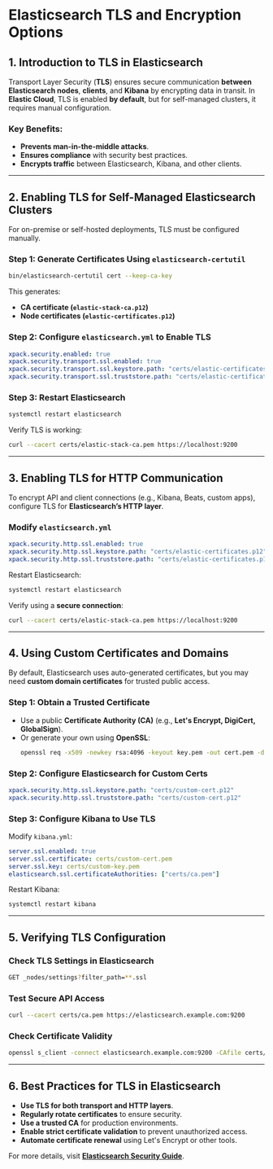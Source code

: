# Elasticsearch TLS and Encryption Options

## **1. Introduction to TLS in Elasticsearch**
Transport Layer Security (**TLS**) ensures secure communication **between Elasticsearch nodes**, **clients**, and **Kibana** by encrypting data in transit. In **Elastic Cloud**, TLS is enabled **by default**, but for self-managed clusters, it requires manual configuration.

### **Key Benefits:**
- **Prevents man-in-the-middle attacks**.
- **Ensures compliance** with security best practices.
- **Encrypts traffic** between Elasticsearch, Kibana, and other clients.

---

## **2. Enabling TLS for Self-Managed Elasticsearch Clusters**
For on-premise or self-hosted deployments, TLS must be configured manually.

### **Step 1: Generate Certificates Using `elasticsearch-certutil`**
```sh
bin/elasticsearch-certutil cert --keep-ca-key
```
This generates:
- **CA certificate (`elastic-stack-ca.p12`)**
- **Node certificates (`elastic-certificates.p12`)**

### **Step 2: Configure `elasticsearch.yml` to Enable TLS**
```yaml
xpack.security.enabled: true
xpack.security.transport.ssl.enabled: true
xpack.security.transport.ssl.keystore.path: "certs/elastic-certificates.p12"
xpack.security.transport.ssl.truststore.path: "certs/elastic-certificates.p12"
```

### **Step 3: Restart Elasticsearch**
```sh
systemctl restart elasticsearch
```
Verify TLS is working:
```sh
curl --cacert certs/elastic-stack-ca.pem https://localhost:9200
```

---

## **3. Enabling TLS for HTTP Communication**
To encrypt API and client connections (e.g., Kibana, Beats, custom apps), configure TLS for **Elasticsearch’s HTTP layer**.

### **Modify `elasticsearch.yml`**
```yaml
xpack.security.http.ssl.enabled: true
xpack.security.http.ssl.keystore.path: "certs/elastic-certificates.p12"
xpack.security.http.ssl.truststore.path: "certs/elastic-certificates.p12"
```
Restart Elasticsearch:
```sh
systemctl restart elasticsearch
```

Verify using a **secure connection**:
```sh
curl --cacert certs/elastic-stack-ca.pem https://localhost:9200
```

---

## **4. Using Custom Certificates and Domains**
By default, Elasticsearch uses auto-generated certificates, but you may need **custom domain certificates** for trusted public access.

### **Step 1: Obtain a Trusted Certificate**
- Use a public **Certificate Authority (CA)** (e.g., **Let's Encrypt, DigiCert, GlobalSign**).
- Or generate your own using **OpenSSL**:
  ```sh
  openssl req -x509 -newkey rsa:4096 -keyout key.pem -out cert.pem -days 365
  ```

### **Step 2: Configure Elasticsearch for Custom Certs**
```yaml
xpack.security.http.ssl.keystore.path: "certs/custom-cert.p12"
xpack.security.http.ssl.truststore.path: "certs/custom-cert.p12"
```

### **Step 3: Configure Kibana to Use TLS**
Modify `kibana.yml`:
```yaml
server.ssl.enabled: true
server.ssl.certificate: certs/custom-cert.pem
server.ssl.key: certs/custom-key.pem
elasticsearch.ssl.certificateAuthorities: ["certs/ca.pem"]
```
Restart Kibana:
```sh
systemctl restart kibana
```

---

## **5. Verifying TLS Configuration**
### **Check TLS Settings in Elasticsearch**
```sh
GET _nodes/settings?filter_path=**.ssl
```
### **Test Secure API Access**
```sh
curl --cacert certs/ca.pem https://elasticsearch.example.com:9200
```
### **Check Certificate Validity**
```sh
openssl s_client -connect elasticsearch.example.com:9200 -CAfile certs/ca.pem
```

---

## **6. Best Practices for TLS in Elasticsearch**
- **Use TLS for both transport and HTTP layers**.
- **Regularly rotate certificates** to ensure security.
- **Use a trusted CA** for production environments.
- **Enable strict certificate validation** to prevent unauthorized access.
- **Automate certificate renewal** using Let's Encrypt or other tools.

For more details, visit **[Elasticsearch Security Guide](https://www.elastic.co/guide/en/elasticsearch/reference/current/security-settings.html)**.
